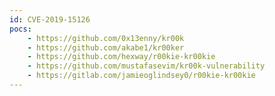 ```yaml
---
id: CVE-2019-15126
pocs:
    - https://github.com/0x13enny/kr00k
    - https://github.com/akabe1/kr00ker
    - https://github.com/hexway/r00kie-kr00kie
    - https://github.com/mustafasevim/kr00k-vulnerability
    - https://gitlab.com/jamieoglindsey0/r00kie-kr00kie
---
```

